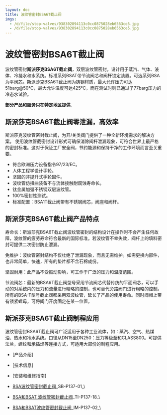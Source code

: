 ```yaml
---
layout: doc
title: 波纹管密封BSA6T截止阀
imgs:
  - /d/file/stop-valves/938302894113c0cc0875028eb6563ce5.jpg
  - /d/file/stop-valves/938302894113c0cc0875028eb6563ce5.jpg
---
```


# 波纹管密封BSA6T截止阀

波纹管密封**斯派莎克BSA6T截止阀**，双层波纹管密封，设计用于蒸汽、气体、液体、冷凝水和水系统。标准系列BSAT带节流阀芯和阀杆锁定装置。可选系列BSA为平阀芯。斯派莎克BSA6T截止阀为铸钢材质，最大允许压力可达51barg@50℃，最大允许温度可达425℃，而在测试时则已通过了77barg压力的冷态水试验。

**部分产品和服务只在特定地区提供.**

## 斯派莎克BSA6T截止阀零泄漏，高效率

斯派莎克波纹管密封截止阀，为开/关类阀门提供了一种全新环境需求的解决方案。 使用波纹管截密封设计形式可确保消除阀杆泄漏现象，可符合世界上最严格的密封标准。这对于保证工厂安全阀，节约能源和保持干净的工作环境而言至关重要。

- 符合欧洲压力设备指令97/23/EC。
- 人体工程学设计手轮。
- 坚固的非提升式手轮固件。
- 波纹管仿扭曲装备不与流体接触耐腐蚀寿命长。
- 钛金属加强不锈钢双层波纹管。
- 100%密封性测试。
- 标准配置：BSA1T截止阀带有不锈钢阀芯，阀座和阀杆。

## 斯派莎克BSA6T截止阀产品特点

寿命长：斯派莎克BSA6T截止阀波纹管密封的结构设计在操作时不会产生任何故障，波纹管的疲劳寿命符合最新的国际标准。若波纹管不幸失效，阀杆上的填料密封可提供二次密封防止泄漏。

免维护：波纹管密封结构不仅杜绝了泄漏现象，而且无需维护。如需更换内部件，也非常简单，快速，所有的垫片都不含石棉成份。

坚固耐用：此产品不受振动影响，可工作于广泛的压力和温度范围。

节流阀芯：最新的BSA6T截止阀型号采用节流阀芯代替传统的平面阀芯，可以手动的对系统内的压力和流量进行精略的控制，也可替代旁路阀门进行粗略的控制。所有的BSA-T型号截止阀都采用双波纹管，延长了产品的使用寿命。同时阀帽上带有锁紧螺母，可将阀门开度固定在某一位置。

## 斯派莎克BSA6T截止阀制程应用

波纹管密封BSA6T截止阀可广泛适用于各种工业流体，如：蒸汽、空气、热煤油、热水和冷水系统。口径从DN15至DN250：压力等级至和CLASS800。可提供法兰，螺纹和承插焊等连接方式，可适用大部份的制程应用。

- [产品介绍]
- [技术信息]
- [安装和维修指南]

- [BSA波纹管密封截止阀](/d/pdf/SB-P137-01-BSA波纹管密封截止阀.pdf)\_SB-P137-01\_\

- [BSA和BSAT 波纹管密封截止阀](/d/pdf/TI-P137-18-BSA和BSAT%20波纹管密封截止阀.pdf)\_TI-P137-18\_\

- [BSA和BSAT波纹管密封截止阀](/d/pdf/IM-P137-02-BSA和BSAT波纹管密封截止阀.pdf)\_IM-P137-02\_\
